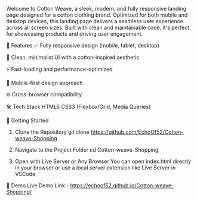 Welcome to Cotton Weave, a sleek, modern, and fully responsive landing page designed for a cotton clothing brand. Optimized for both mobile and desktop devices, this landing page delivers a seamless user experience across all screen sizes. Built with clean and maintainable code, it's perfect for showcasing products and driving user engagement.

🌟 Features
✅ Fully responsive design (mobile, tablet, desktop)

🎨 Clean, minimalist UI with a cotton-inspired aesthetic

⚡ Fast-loading and performance-optimized

📱 Mobile-first design approach

🌐 Cross-browser compatibility


🛠️ Tech Stack
HTML5
CSS3 (Flexbox/Grid, Media Queries)


🚀 Getting Started
1. Clone the Repository
git clone https://github.com/EchoOf52/Cotton-weave-Shopping

2. Navigate to the Project Folder
cd Cotton-weave-Shopping

3. Open with Live Server or Any Browser
You can open index.html directly in your browser or use a local server extension like Live Server in VSCode.

🧪 Demo
Live Demo Link - https://echoof52.github.io/Cotton-weave-Shopping/
